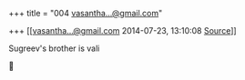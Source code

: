 +++
title = "004 vasantha...@gmail.com"

+++
[[vasantha...@gmail.com	2014-07-23, 13:10:08 [Source](https://groups.google.com/g/samskrita/c/cipOhwbuLVM)]]



Sugreev's brother is vali



